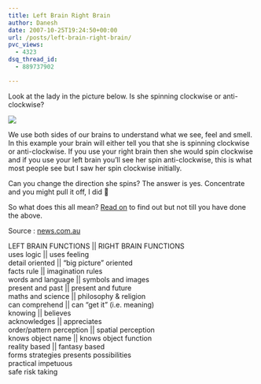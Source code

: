 ```yaml
---
title: Left Brain Right Brain
author: Danesh
date: 2007-10-25T19:24:50+00:00
url: /posts/left-brain-right-brain/
pvc_views:
  - 4323
dsq_thread_id:
  - 889737902

---
```

Look at the lady in the picture below. Is she spinning clockwise or anti-clockwise?

![][1] 

We use both sides of our brains to understand what we see, feel and smell. In this example your brain will either tell you that she is spinning clockwise or anti-clockwise. If you use your right brain then she would spin clockwise and if you use your left brain you&#8217;ll see her spin anti-clockwise, this is what most people see but I saw her spin clockwise initially.

Can you change the direction she spins? The answer is yes. Concentrate and you might pull it off, I did 🙂

So what does this all mean? [Read on][2] to find out but not till you have done the above.

Source : [news.com.au][3]

<!--more-->

LEFT BRAIN FUNCTIONS || RIGHT BRAIN FUNCTIONS  
uses logic || uses feeling  
detail oriented || &#8220;big picture&#8221; oriented  
facts rule || imagination rules  
words and language || symbols and images  
present and past || present and future  
maths and science || philosophy & religion  
can comprehend || can &#8220;get it&#8221; (i.e. meaning)  
knowing || believes  
acknowledges || appreciates  
order/pattern perception || spatial perception  
knows object name || knows object function  
reality based || fantasy based  
forms strategies presents possibilities  
practical impetuous  
safe risk taking

 [1]: http://img140.imageshack.us/img140/125/0569329700mn1.gif
 [2]: /posts/left-brain-right-brain/#more-342
 [3]: http://www.news.com.au/couriermail/story/0,23739,22556678-23272,00.html?from=mostpop